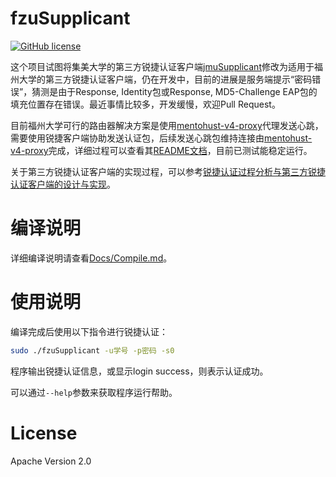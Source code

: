 # fzuSupplicant

[![GitHub license](https://img.shields.io/github/license/LGiki/fzuSupplicant?style=flat-square)](https://github.com/LGiki/fzuSupplicant/blob/master/LICENSE)

这个项目试图将集美大学的第三方锐捷认证客户端[jmuSupplicant](https://github.com/ShanQincheng/jmuSupplicant/)修改为适用于福州大学的第三方锐捷认证客户端，仍在开发中，目前的进展是服务端提示“密码错误”，猜测是由于Response, Identity包或Response, MD5-Challenge EAP包的填充位置存在错误。最近事情比较多，开发缓慢，欢迎Pull Request。

目前福州大学可行的路由器解决方案是使用[mentohust-v4-proxy](https://github.com/updateing/mentohust-v4-proxy)代理发送心跳，需要使用锐捷客户端协助发送认证包，后续发送心跳包维持连接由[mentohust-v4-proxy](https://github.com/updateing/mentohust-v4-proxy)完成，详细过程可以查看其[README文档](https://github.com/updateing/mentohust-v4-proxy/blob/master/README.md)，目前已测试能稳定运行。

关于第三方锐捷认证客户端的实现过程，可以参考[锐捷认证过程分析与第三方锐捷认证客户端的设计与实现](https://github.com/ShanQincheng/jmuSupplicant/blob/master/doc/%E9%94%90%E6%8D%B7%E8%AE%A4%E8%AF%81%E8%BF%87%E7%A8%8B%E5%88%86%E6%9E%90%E4%B8%8E%E7%AC%AC%E4%B8%89%E6%96%B9%E9%94%90%E6%8D%B7%E8%AE%A4%E8%AF%81%E5%AE%A2%E6%88%B7%E7%AB%AF%E7%9A%84%E8%AE%BE%E8%AE%A1%E4%B8%8E%E5%AE%9E%E7%8E%B0.pdf)。

# 编译说明

详细编译说明请查看[Docs/Compile.md](./Docs/Compile.md)。

# 使用说明

编译完成后使用以下指令进行锐捷认证：

```bash
sudo ./fzuSupplicant -u学号 -p密码 -s0
```

程序输出锐捷认证信息，或显示login success，则表示认证成功。

可以通过```--help```参数来获取程序运行帮助。

# License

Apache Version 2.0

